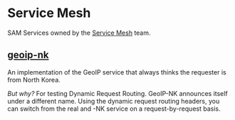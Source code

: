# Service Mesh
SAM Services owned by the [Service Mesh](https://gus.lightning.force.com/one/one.app#/sObject/0F9B0000000Cgm7KAC/view) team.

## [geoip-nk](https://git.soma.salesforce.com/sam/manifests/blob/master/apps/team/Service_Mesh/geoip-nk/manifest.yaml)
An implementation of the GeoIP service that always thinks the requester is from North Korea.

*But why?* For testing Dynamic Request Routing. GeoIP-NK announces itself under a different name. Using the dynamic request
routing headers, you can switch from the real and -NK service on a request-by-request basis.